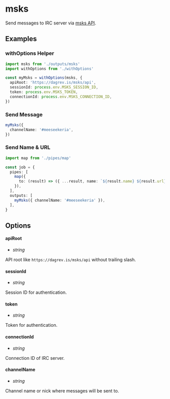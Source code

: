 # msks

Send messages to IRC server via [msks API](https://github.com/daGrevis/msks).

## Examples

### withOptions Helper

```ts
import msks from './outputs/msks'
import withOptions from './withOptions'

const myMsks = withOptions(msks, {
  apiRoot: 'https://dagrev.is/msks/api',
  sessionId: process.env.MSKS_SESSION_ID,
  token: process.env.MSKS_TOKEN,
  connectionId: process.env.MSKS_CONNECTION_ID,
})
```

### Send Message

```ts
myMsks({
  channelName: '#meeseekeria',
})
```

### Send Name & URL

```ts
import map from './pipes/map'

const job = {
  pipes: [
    map({
      to: (result) => ({ ...result, name: `${result.name} ${result.url}` }),
    }),
  ],
  outputs: [
    myMsks({ channelName: '#meeseekeria' }),
  ],
}
```

## Options

#### apiRoot
- _string_

API root like `https://dagrev.is/msks/api` without trailing slash.

#### sessionId
- _string_

Session ID for authentication.

#### token
- _string_

Token for authentication.

#### connectionId
- _string_

Connection ID of IRC server.

#### channelName
- _string_

Channel name or nick where messages will be sent to.
